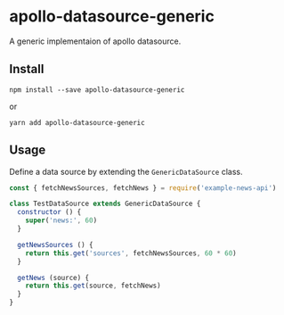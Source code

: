 # apollo-datasource-generic

A generic implementaion of apollo datasource.

## Install

```
npm install --save apollo-datasource-generic
```

or

```
yarn add apollo-datasource-generic
```

## Usage

Define a data source by extending the `GenericDataSource` class.

```js
const { fetchNewsSources, fetchNews } = require('example-news-api')

class TestDataSource extends GenericDataSource {
  constructor () {
    super('news:', 60)
  }

  getNewsSources () {
    return this.get('sources', fetchNewsSources, 60 * 60)
  }

  getNews (source) {
    return this.get(source, fetchNews)
  }
}
```
